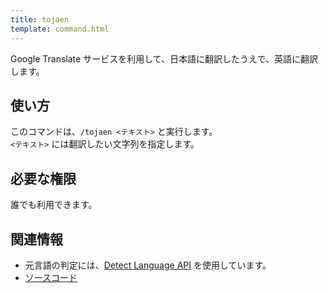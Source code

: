 ```yaml
---
title: tojaen
template: command.html
---
```


Google Translate サービスを利用して、日本語に翻訳したうえで、英語に翻訳します。

## 使い方

このコマンドは、`/tojaen <テキスト>` と実行します。  
`<テキスト>` には翻訳したい文字列を指定します。

## 必要な権限

誰でも利用できます。

## 関連情報

- 元言語の判定には、[Detect Language API](https://detectlanguage.com/) を使用しています。
- [ソースコード](https://github.com/jaoafa/jaotan.ts/blob/master/src/commands/tojaen.ts)
